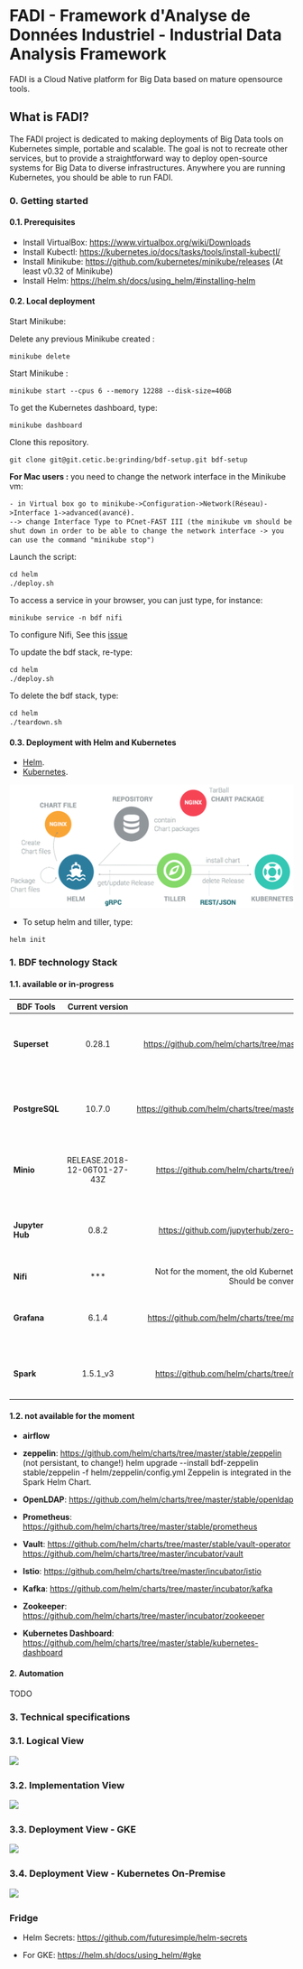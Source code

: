 # FADI - Framework d'Analyse de Données Industriel - Industrial Data Analysis Framework

FADI is a Cloud Native platform for Big Data based on mature opensource tools.

## What is FADI?

The FADI project is dedicated to making deployments of Big Data tools on Kubernetes simple, portable and scalable. 
The goal is not to recreate other services, but to provide a straightforward way to deploy open-source systems for Big Data to diverse infrastructures. 
Anywhere you are running Kubernetes, you should be able to run FADI.

### 0. Getting started

#### 0.1. Prerequisites

* Install VirtualBox: https://www.virtualbox.org/wiki/Downloads
* Install Kubectl: https://kubernetes.io/docs/tasks/tools/install-kubectl/
* Install Minikube: https://github.com/kubernetes/minikube/releases (At least v0.32 of Minikube)
* Install Helm: https://helm.sh/docs/using_helm/#installing-helm

#### 0.2. Local deployment

Start Minikube:

Delete any previous Minikube created :

```
minikube delete
```

Start Minikube :

```
minikube start --cpus 6 --memory 12288 --disk-size=40GB
```

To get the Kubernetes dashboard, type:

```
minikube dashboard
```

Clone this repository.

```
git clone git@git.cetic.be:grinding/bdf-setup.git bdf-setup
```

**For Mac users :** you need to change the network interface in the Minikube vm:

```
- in Virtual box go to minikube->Configuration->Network(Réseau)->Interface 1->advanced(avancé).
--> change Interface Type to PCnet-FAST III (the minikube vm should be shut down in order to be able to change the network interface -> you can use the command "minikube stop")
```

Launch the script:

```
cd helm
./deploy.sh
```

To access a service in your browser, you can just type, for instance:

```
minikube service -n bdf nifi
```

To configure Nifi, See this [issue](https://git.cetic.be/grinding/bdf-setup/issues/3)

To update the bdf stack, re-type:
```
cd helm
./deploy.sh
```

To delete the bdf stack, type:

```
cd helm
./teardown.sh
```

#### 0.3. Deployment with Helm and Kubernetes

* [Helm](https://helm.sh/).
* [Kubernetes](https://kubernetes.io/).

![](doc/architecture/helm-architecture.png)

* To setup helm and tiller, type:

```
helm init
```

### 1. BDF technology Stack

#### 1.1. available or in-progress

| BDF Tools | Current version  | Helm Chart | Configuration | Additional Informations |
|-----------|:----------------:|-----------:|--------------:|------------------------:|
| **Superset** | 0.28.1 | https://github.com/helm/charts/tree/master/stable/superset | More informations about configurations of superset [here](helm/superset/README.md) | Persistant: 8Gi
| **PostgreSQL** | 10.7.0 | https://github.com/helm/charts/tree/master/stable/postgresql | More informations about configurations of PostgreSQL [here](helm/postgresql/README.md). | Persistant: 8Gi
| **Minio** | RELEASE.2018-12-06T01-27-43Z |  https://github.com/helm/charts/tree/master/stable/minio | More informations about configurations of minio [here](helm/minio/README.md). |  Persistant: 10Gi
| **Jupyter Hub** | 0.8.2 | https://github.com/jupyterhub/zero-to-jupyterhub-k8s | More informations about configurations of JupyterHub [here](helm/jupyterhub/README.md). | Not persistant, to change , https://z2jh.jupyter.org/en/latest/
| **Nifi** | *** | Not for the moment, the old Kubernetes scripts are used. Should be converted in Helm scripts. | See [here](k8s/nifi/). | Not persistant, to change
| **Grafana** | 6.1.4 | https://github.com/helm/charts/tree/master/stable/grafana | More informations about configurations of grafana [here](helm/grafana/README.md). | Persistant: 10Gi
| **Spark** | 1.5.1_v3 | https://github.com/helm/charts/tree/master/stable/spark | More informations about configurations of Spark [here](helm/spark/README.md). | The Helm Chart includes Zeppelin.

#### 1.2. not available for the moment

* **airflow**

* **zeppelin**: https://github.com/helm/charts/tree/master/stable/zeppelin (not persistant, to change!)
helm upgrade --install bdf-zeppelin stable/zeppelin -f helm/zeppelin/config.yml 
Zeppelin is integrated in the Spark Helm Chart.

* **OpenLDAP**: https://github.com/helm/charts/tree/master/stable/openldap

* **Prometheus**: https://github.com/helm/charts/tree/master/stable/prometheus

* **Vault**: https://github.com/helm/charts/tree/master/stable/vault-operator
https://github.com/helm/charts/tree/master/incubator/vault

* **Istio**: https://github.com/helm/charts/tree/master/incubator/istio

* **Kafka**: https://github.com/helm/charts/tree/master/incubator/kafka

* **Zookeeper**: https://github.com/helm/charts/tree/master/incubator/zookeeper

* **Kubernetes Dashboard**:
https://github.com/helm/charts/tree/master/stable/kubernetes-dashboard

#### 2. Automation

TODO

### 3. Technical specifications

### 3.1. Logical View

![](doc/architecture/BigDataArchitecture-LogicalView.png)

### 3.2. Implementation View

![](doc/architecture/BigDataArchitecture-ImplementationView.png)

### 3.3. Deployment View - GKE

![](doc/architecture/BigDataArchitecture-DeploymentView-GKE.png)

### 3.4. Deployment View - Kubernetes On-Premise

![](doc/architecture/BigDataArchitecture-DeploymentView-OnPremise.png)

### Fridge

* Helm Secrets: https://github.com/futuresimple/helm-secrets

* For GKE: https://helm.sh/docs/using_helm/#gke
